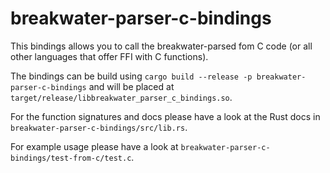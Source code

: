 # breakwater-parser-c-bindings

This bindings allows you to call the breakwater-parsed fom C code (or all other languages that offer FFI with C functions).

The bindings can be build using `cargo build --release -p breakwater-parser-c-bindings` and will be placed at `target/release/libbreakwater_parser_c_bindings.so`.

For the function signatures and docs please have a look at the Rust docs in `breakwater-parser-c-bindings/src/lib.rs`.

For example usage please have a look at `breakwater-parser-c-bindings/test-from-c/test.c`.
